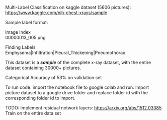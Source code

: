 Multi-Label Classification on kaggle dataset (5606 pictures): https://www.kaggle.com/nih-chest-xrays/sample

Sample label format: 

Image Index	          
00000013_005.png

Finding Labels	                                   
Emphysema|Infiltration|Pleural_Thickening|Pneumothorax	

This dataset is a ***sample*** of the complete x-ray dataset, with the entire dataset containing 30000+ pictures. 

Categorical Accuracy of 53% on validation set

To run code: import the notebook file to google colab and run. Import picture dataset to a google drive folder and replace folder id with the corresponding folder id to import.

TODO:
Implement residual network layers: https://arxiv.org/abs/1512.03385
Train on the entire data set
